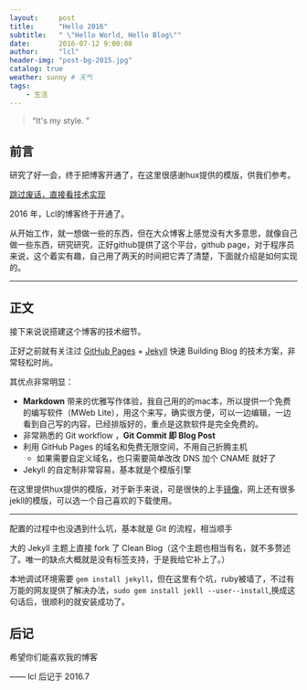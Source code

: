 ```yaml
---
layout:     post
title:      "Hello 2016"
subtitle:   " \"Hello World, Hello Blog\""
date:       2016-07-12 9:00:00
author:     "lcl"
header-img: "post-bg-2015.jpg"
catalog: true
weather: sunny # 天气
tags:
    - 生活
---
```


> “It's my style. ”


## 前言

研究了好一会，终于把博客开通了，在这里很感谢hux提供的模版，供我们参考。

[跳过废话，直接看技术实现 ](#build)



2016 年，Lcl的博客终于开通了。

从开始工作，就一想做一些的东西，但在大众博客上感觉没有大多意思，就像自己做一些东西，研究研究，正好github提供了这个平台，github page，对于程序员来说，这个着实有趣，自己用了两天的时间把它弄了清楚，下面就介绍是如何实现的。

<!--more-->

---

## 正文

接下来说说搭建这个博客的技术细节。  

正好之前就有关注过 [GitHub Pages](https://pages.github.com/) + [Jekyll](http://jekyllrb.com/) 快速 Building Blog 的技术方案，非常轻松时尚。

其优点非常明显：

* **Markdown** 带来的优雅写作体验，我自己用的的mac本，所以提供一个免费的编写软件（MWeb Lite），用这个来写，确实很方便，可以一边编辑，一边看到自己写的内容，已经排版好的，重点是这款软件是完全免费的。
* 非常熟悉的 Git workflow ，**Git Commit 即 Blog Post**
* 利用 GitHub Pages 的域名和免费无限空间，不用自己折腾主机
	* 如果需要自定义域名，也只需要简单改改 DNS 加个 CNAME 就好了
* Jekyll 的自定制非常容易，基本就是个模版引擎


在这里提供hux提供的模版，对于新手来说，可是很快的上手[镜像](http://huxpro.coding.me)，网上还有很多jekll的模版，可以选一个自己喜欢的下载使用。

---

配置的过程中也没遇到什么坑，基本就是 Git 的流程，相当顺手

大的 Jekyll 主题上直接 fork 了 Clean Blog（这个主题也相当有名，就不多赘述了。唯一的缺点大概就是没有标签支持，于是我给它补上了。）

本地调试环境需要 `gem install jekyll`，但在这里有个坑，ruby被墙了，不过有万能的网友提供了解决办法，`sudo gem install jekll --user--install`,换成这句话后，很顺利的就安装成功了。


## 后记

希望你们能喜欢我的博客

—— lcl 后记于 2016.7

